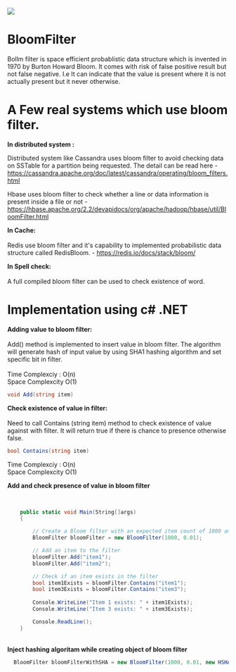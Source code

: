 <br/>

<img src='https://github.com/souravkayal/BloomFilter/assets/6651731/40c3521b-9556-4d06-9339-dcf2fdc36151'/>

<br/>

# BloomFilter

Bollm filter is space efficient probablistic data structure which is invented in 1970 by Burton Howard Bloom. It comes with risk of false positive result but not false negative. 
I.e It can indicate that the value is present where it is not actually present but it never otherwise. 

# A Few real systems which use bloom filter.

<b> In distributed system : </b>

Distributed system like Cassandra uses bloom filter to avoid checking data on SSTable for a partition being requested. The detail can be read here - https://cassandra.apache.org/doc/latest/cassandra/operating/bloom_filters.html

Hbase uses bloom filter to check whether a line or data information is present inside a file or not - https://hbase.apache.org/2.2/devapidocs/org/apache/hadoop/hbase/util/BloomFilter.html

<b> In Cache: </b> </br></br>
Redis use bloom filter and it's capability to implemented probabilistic data structure called RedisBloom. - https://redis.io/docs/stack/bloom/

<b> In Spell check: </b> <br/></br>
A full compiled bloom filter can be used to check existence of word. 

# Implementation using c# .NET 

<b> Adding value to bloom filter: </b> <br><br>
Add() method is implemented to insert value in bloom filter. The algorithm will generate hash of input value by using SHA1 hashing algorithm and set specific bit in filter.  
</br>
Time Complexciy : O(n) </br>
Space Complexcity O(1)

```cs
void Add(string item)
```

<b> Check existence of value in filter: </b> <br><br>
Need to call Contains (string item) method to check existence of value against with filter. It will return true if there is chance to presence otherwise false.

```cs
bool Contains(string item)
```

Time Complexciy : O(n) </br>
Space Complexcity O(1)

<b> Add and check presence of value in bloom filter </b> <br> <br>

```cs

    public static void Main(String[]args)
    {

        // Create a Bloom filter with an expected item count of 1000 and false positive rate of 0.01
        BloomFilter bloomFilter = new BloomFilter(1000, 0.01);

        // Add an item to the filter
        bloomFilter.Add("item1"); 
        bloomFilter.Add("item2");

        // Check if an item exists in the filter
        bool item1Exists = bloomFilter.Contains("item1"); 
        bool item3Exists = bloomFilter.Contains("item3");
        
        Console.WriteLine("Item 1 exists: " + item1Exists);
        Console.WriteLine("Item 3 exists: " + item3Exists);

        Console.ReadLine();
    }
```  
<br> <b> Inject hashing algoritam while creating object of bloom filter </b>
 
```cs
  BloomFilter bloomFilterWithSHA = new BloomFilter(1000, 0.01, new HSHA1());
```
 
 
 
